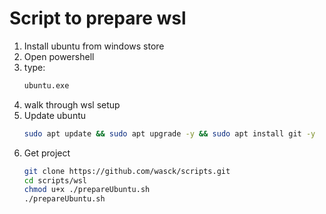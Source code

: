 # Script to prepare wsl

1. Install ubuntu from windows store
2. Open powershell
3. type:
    ```Bash
    ubuntu.exe
    ```
4. walk through wsl setup
5. Update ubuntu
    ```Bash
    sudo apt update && sudo apt upgrade -y && sudo apt install git -y
    ```
6. Get project
   ```Bash
   git clone https://github.com/wasck/scripts.git
   cd scripts/wsl
   chmod u+x ./prepareUbuntu.sh
   ./prepareUbuntu.sh
   ```